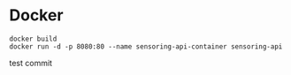 # Docker

`docker build` <br>
`docker run -d -p 8080:80 --name sensoring-api-container sensoring-api`

test commit